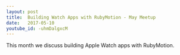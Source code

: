 ```yaml
---
layout: post
title:  Building Watch Apps with RubyMotion - May Meetup
date:   2017-05-10
youtube_id: -uhmDalgxcM
---
```

This month we discuss building Apple Watch apps with RubyMotion.
